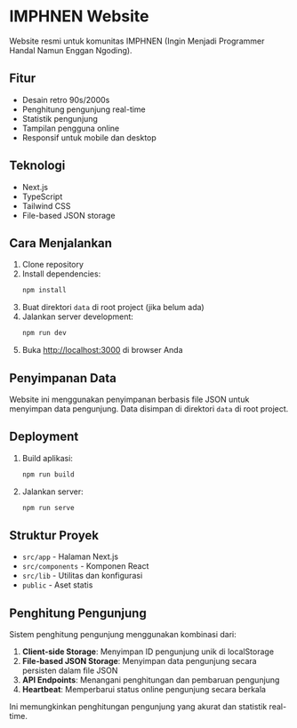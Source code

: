 # IMPHNEN Website

Website resmi untuk komunitas IMPHNEN (Ingin Menjadi Programmer Handal Namun Enggan Ngoding).

## Fitur

- Desain retro 90s/2000s
- Penghitung pengunjung real-time
- Statistik pengunjung
- Tampilan pengguna online
- Responsif untuk mobile dan desktop

## Teknologi

- Next.js
- TypeScript
- Tailwind CSS
- File-based JSON storage

## Cara Menjalankan

1. Clone repository
2. Install dependencies:
   ```bash
   npm install
   ```
3. Buat direktori `data` di root project (jika belum ada)
4. Jalankan server development:
   ```bash
   npm run dev
   ```
5. Buka [http://localhost:3000](http://localhost:3000) di browser Anda

## Penyimpanan Data

Website ini menggunakan penyimpanan berbasis file JSON untuk menyimpan data pengunjung. Data disimpan di direktori `data` di root project.

## Deployment

1. Build aplikasi:
   ```bash
   npm run build
   ```

2. Jalankan server:
   ```bash
   npm run serve
   ```

## Struktur Proyek

- `src/app` - Halaman Next.js
- `src/components` - Komponen React
- `src/lib` - Utilitas dan konfigurasi
- `public` - Aset statis

## Penghitung Pengunjung

Sistem penghitung pengunjung menggunakan kombinasi dari:

1. **Client-side Storage**: Menyimpan ID pengunjung unik di localStorage
2. **File-based JSON Storage**: Menyimpan data pengunjung secara persisten dalam file JSON
3. **API Endpoints**: Menangani penghitungan dan pembaruan pengunjung
4. **Heartbeat**: Memperbarui status online pengunjung secara berkala

Ini memungkinkan penghitungan pengunjung yang akurat dan statistik real-time.
